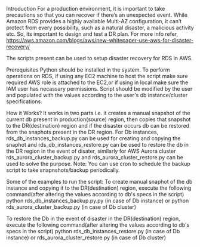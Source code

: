 Introduction
For a production environment, it is important to take precautions so that you can recover if there’s an unexpected event. While Amazon RDS provides a highly available Multi-AZ configuration, it can’t protect from every possibility, such as a natural disaster, a malicious activity etc. So, its important to design and test a DR plan.
For more info refer,
https://aws.amazon.com/blogs/aws/new-whitepaper-use-aws-for-disaster-recovery/

The scripts present can be used to setup disaster recovery for RDS in AWS. 

Prerequisites
Python should be installed in the system.
To perform operations on RDS, if using any EC2 machine to host the script make sure required AWS role is attached to the EC2,or if using in local make sure the IAM user has necassary permissions.
Script should be modified by the user and populated with the values according to the user's db instance/cluster specifications.

How it Works?
It works in two parts i.e. it creates a manual snapshot of the current db present in production(source) region, then copies that snapshot to the DR(destination) region and if the disaster occurs db can be restored from the snaphots present in the DR region. For Db instances, rds_db_instances_backup.py can be used for creating and copying the snaphot and rds_db_instances_restore.py can be used to restore the db in the DR region in the event of disater, similarly for AWS Aurora cluster rds_aurora_cluster_backup.py and rds_aurora_cluster_restore.py can be used to solve the purpose.
Note:
You can use cron to schedule the backup script to take snapnshots/backup periodically.

Some of the examples to run the script:
To create manual snaphot of the db instance and copying it to the DR(destination) region, execute the following command(after altering the values according to db's specs in the script)
python rds_db_instances_backup.py.py (in case of Db instance)
or
python rds_aurora_cluster_backup.py (in case of Db cluster)

To restore the Db in the event of disaster in the DR(destination) region, execute the following command(after altering the values according to db's specs in the script)
python rds_db_instances_restore.py (in case of Db instance)
or
rds_aurora_cluster_restore.py (in case of Db cluster)




